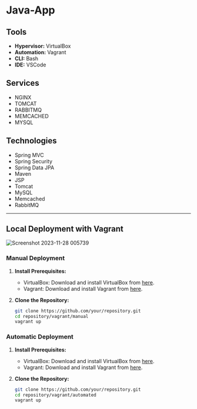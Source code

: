 # Java-App

## Tools

- **Hypervisor:** VirtualBox
- **Automation:** Vagrant
- **CLI:** Bash
- **IDE:** VSCode

## Services

- NGINX
- TOMCAT
- RABBITMQ
- MEMCACHED
- MYSQL

## Technologies

- Spring MVC
- Spring Security
- Spring Data JPA
- Maven
- JSP
- Tomcat
- MySQL
- Memcached
- RabbitMQ

---

## Local Deployment with Vagrant

![Screenshot 2023-11-28 005739](https://github.com/zessam/Java-App/assets/72177003/428aed21-97c1-4ecb-8657-fbacf6663242)

### Manual Deployment

1. **Install Prerequisites:**
   - VirtualBox: Download and install VirtualBox from [here](https://www.virtualbox.org/).
   - Vagrant: Download and install Vagrant from [here](https://www.vagrantup.com/).

2. **Clone the Repository:**
   ```bash
   git clone https://github.com/your/repository.git
   cd repository/vagrant/manual
   vagrant up

### Automatic Deployment

1. **Install Prerequisites:**
   - VirtualBox: Download and install VirtualBox from [here](https://www.virtualbox.org/).
   - Vagrant: Download and install Vagrant from [here](https://www.vagrantup.com/).

2. **Clone the Repository:**
   ```bash
   git clone https://github.com/your/repository.git
   cd repository/vagrant/automated
   vagrant up

